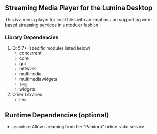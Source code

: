 ## Streaming Media Player for the Lumina Desktop

This is a media player for local files with an emphasis on supporting web-based streaming services in a modular fashion.

### Library Dependencies

1. Qt 5.7+ (specific modules listed below)
   * concurrent
   * core
   * gui
   * network
   * multimedia
   * multimediawidgets
   * svg
   * widgets
2. Other Libraries
   * libc

## Runtime Dependencies (optional)
* `pianobar`: Allow streaming from the "Pandora" online radio service
